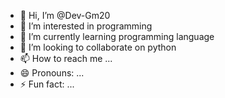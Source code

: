 - 👋 Hi, I’m @Dev-Gm20
- 👀 I’m interested in programming
- 🌱 I’m currently learning programming language
- 💞️ I’m looking to collaborate on python
- 📫 How to reach me ...
- 😄 Pronouns: ...
- ⚡ Fun fact: ...

<!---
Dev-Gm20/Dev-Gm20 is a ✨ special ✨ repository because its `README.md` (this file) appears on your GitHub profile.
You can click the Preview link to take a look at your changes.
--->
